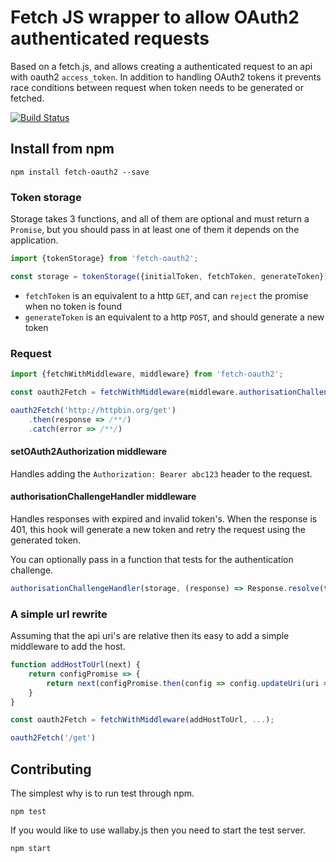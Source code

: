 Fetch JS wrapper to allow OAuth2 authenticated requests
=======================================================

Based on a fetch.js, and allows creating a authenticated request to an api with oauth2 `access_token`. In addition to handling OAuth2 tokens it prevents race conditions between request when token needs to be generated or fetched.

[![Build Status](https://travis-ci.org/mybuilder/fetch-oauth2.svg?branch=master)](https://travis-ci.org/mybuilder/fetch-oauth2)

## Install from npm
```
npm install fetch-oauth2 --save
```

### Token storage

Storage takes 3 functions, and all of them are optional and must return a `Promise`, but you should pass in at least one of them it depends on the application.

```javascript
import {tokenStorage} from 'fetch-oauth2';

const storage = tokenStorage({initialToken, fetchToken, generateToken});
```

* `fetchToken` is an equivalent to a http `GET`, and can `reject` the promise when no token is found
* `generateToken` is an equivalent to a http `POST`, and should generate a new token

### Request

```javascript
import {fetchWithMiddleware, middleware} from 'fetch-oauth2';

const oauth2Fetch = fetchWithMiddleware(middleware.authorisationChallengeHandler(storage), middleware.setOAuth2Authorization(storage));

oauth2Fetch('http://httpbin.org/get')
    .then(response => /**/)
    .catch(error => /**/)
```

#### setOAuth2Authorization middleware

Handles adding the `Authorization: Bearer abc123` header to the request.

#### authorisationChallengeHandler middleware

Handles responses with expired and invalid token's. When the response is 401, this hook will generate a new token and retry the request using the generated token.

You can optionally pass in a function that tests for the authentication challenge.

```javascript
authorisationChallengeHandler(storage, (response) => Response.resolve(true))
```

### A simple url rewrite

Assuming that the api uri's are relative then its easy to add a simple middleware to add the host.

```javascript
function addHostToUrl(next) {
    return configPromise => {
        return next(configPromise.then(config => config.updateUri(uri => 'http://httpbin.org' + uri)));
    }
}

const oauth2Fetch = fetchWithMiddleware(addHostToUrl, ...);

oauth2Fetch('/get')
```

## Contributing

The simplest why is to run test through npm.

`npm test`

If you would like to use wallaby.js then you need to start the test server.

`npm start`
